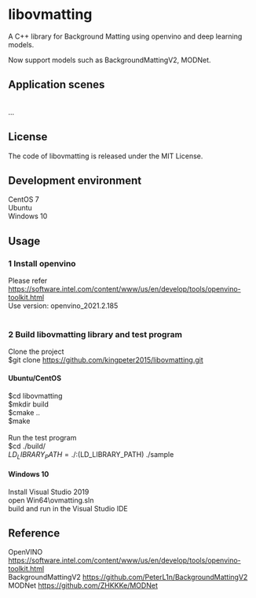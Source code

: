 # libovmatting
A C++ library for Background Matting using openvino and deep learning models.<br>

Now support models such as BackgroundMattingV2, MODNet.<br>

## Application scenes
<br>
...<br>

## License
The code of libovmatting is released under the MIT License. 

## Development environment
CentOS 7<br>
Ubuntu<br>
Windows 10<br>

## Usage
### 1 Install openvino<br>
Please refer https://software.intel.com/content/www/us/en/develop/tools/openvino-toolkit.html<br>
Use version: openvino_2021.2.185<br>
<br>
### 2 Build libovmatting library and test program<br>
Clone the project<br>
$git clone https://github.com/kingpeter2015/libovmatting.git<br>

#### Ubuntu/CentOS

$cd libovmatting <br>
$mkdir build <br>
$cmake .. <br>
$make <br>
<br>
Run the test program <br>
$cd ./build/ <br>
$LD_LIBRARY_PATH=./:$(LD_LIBRARY_PATH) ./sample<br>

#### Windows 10
Install Visual Studio 2019 <br>
open Win64\ovmatting.sln <br>
build and run in the Visual Studio IDE <br>

## Reference
OpenVINO https://software.intel.com/content/www/us/en/develop/tools/openvino-toolkit.html <br>
BackgroundMattingV2 https://github.com/PeterL1n/BackgroundMattingV2 <br>
MODNet https://github.com/ZHKKKe/MODNet <br>
